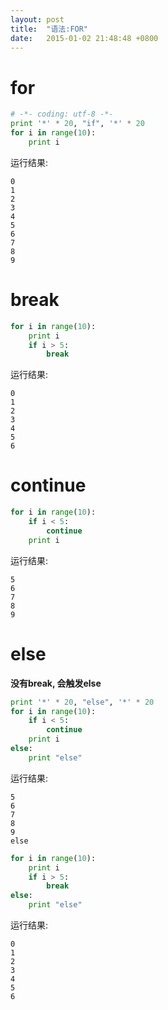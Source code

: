 ```yaml
---
layout: post
title:  "语法:FOR"
date:   2015-01-02 21:48:48 +0800
---
```


# for

```py
# -*- coding: utf-8 -*-
print '*' * 20, "if", '*' * 20
for i in range(10):
    print i
```
运行结果:

```
0
1
2
3
4
5
6
7
8
9
```

# break

```py
for i in range(10):
    print i
    if i > 5:
        break
```
运行结果:

```
0
1
2
3
4
5
6
```

# continue

```py
for i in range(10):
    if i < 5:
        continue
    print i
```
运行结果:

```
5
6
7
8
9
```

# else
**没有break, 会触发else**

```py
print '*' * 20, "else", '*' * 20
for i in range(10):
    if i < 5:
        continue
    print i
else:
    print "else"
```
运行结果:

```
5
6
7
8
9
else
```

```py
for i in range(10):
    print i
    if i > 5:
        break
else:
    print "else"
```

运行结果:

```
0
1
2
3
4
5
6
```

